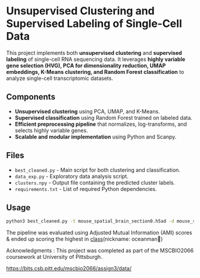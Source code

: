 # **Unsupervised Clustering and Supervised Labeling of Single-Cell Data**
This project implements both **unsupervised clustering** and **supervised labeling** of single-cell RNA sequencing data. It leverages **highly variable gene selection (HVG), PCA for dimensionality reduction, UMAP embeddings, K-Means clustering, and Random Forest classification** to analyze single-cell transcriptomic datasets.

## **Components**
- **Unsupervised clustering** using PCA, UMAP, and K-Means.
- **Supervised classification** using Random Forest trained on labeled data.
- **Efficient preprocessing pipeline** that normalizes, log-transforms, and selects highly variable genes.
- **Scalable and modular implementation** using Python and Scanpy.

## **Files**
- `best_cleaned.py` - Main script for both clustering and classification.
- `data_exp.py` - Exploratory data analysis script.
- `clusters.npy` - Output file containing the predicted cluster labels.
- `requirements.txt` - List of required Python dependencies.

## **Usage**
```bash
python3 best_cleaned.py -t mouse_spatial_brain_section0.h5ad -d mouse_spatial_brain_section1_modified.h5ad -o clusters.npy # supervised labeling
```


The pipeline was evaluated using Adjusted Mutual Information (AMI) scores & ended up scoring the highest in [class](https://bits.csb.pitt.edu/cobb2060/assign3/)(nickname: oceanman🙂)


Acknowledgments : 
This project was completed as part of the MSCBIO2066 coursework at University of Pittsburgh.








https://bits.csb.pitt.edu/mscbio2066/assign3/data/
